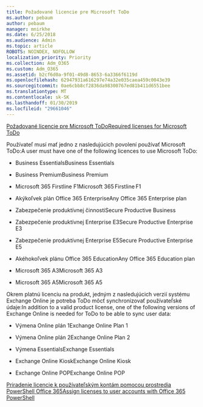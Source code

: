 ```yaml
---
title: Požadované licencie pre Microsoft ToDo
ms.author: pebaum
author: pebaum
manager: mnirkhe
ms.date: 6/25/2018
ms.audience: Admin
ms.topic: article
ROBOTS: NOINDEX, NOFOLLOW
localization_priority: Priority
ms.collection: Adm_O365
ms.custom: Adm_O365
ms.assetid: b2cf6d0a-9f01-49d8-8653-6a3366f6119d
ms.openlocfilehash: 62947931a616297e74a32e035caea459c0043e39
ms.sourcegitcommit: 0ae6cbb8cf2836da98300767ed81b411d6551bee
ms.translationtype: MT
ms.contentlocale: sk-SK
ms.lasthandoff: 01/30/2019
ms.locfileid: "29661046"
---
```

[<span data-ttu-id="21320-102">Požadované licencie pre Microsoft ToDo</span><span class="sxs-lookup"><span data-stu-id="21320-102">Required licenses for Microsoft ToDo</span></span>](https://support.office.com/article/381e9d1b-c500-49b5-973e-890fd86528d7.aspx)
  
<span data-ttu-id="21320-103">Používateľ musí mať jedno z nasledujúcich povolení používať Microsoft ToDo:</span><span class="sxs-lookup"><span data-stu-id="21320-103">A user must have one of the following licences to use Microsoft ToDo:</span></span>
  
- <span data-ttu-id="21320-104">Business Essentials</span><span class="sxs-lookup"><span data-stu-id="21320-104">Business Essentials</span></span>
    
- <span data-ttu-id="21320-105">Business Premium</span><span class="sxs-lookup"><span data-stu-id="21320-105">Business Premium</span></span>
    
- <span data-ttu-id="21320-106">Microsoft 365 Firstline F1</span><span class="sxs-lookup"><span data-stu-id="21320-106">Microsoft 365 Firstline F1</span></span>
    
- <span data-ttu-id="21320-107">Akýkoľvek plán Office 365 Enterprise</span><span class="sxs-lookup"><span data-stu-id="21320-107">Any Office 365 Enterprise plan</span></span>
    
- <span data-ttu-id="21320-108">Zabezpečenie produktívnej činnosti</span><span class="sxs-lookup"><span data-stu-id="21320-108">Secure Productive Business</span></span>
    
- <span data-ttu-id="21320-109">Zabezpečenie produktívnej Enterprise E3</span><span class="sxs-lookup"><span data-stu-id="21320-109">Secure Productive Enterprise E3</span></span>
    
- <span data-ttu-id="21320-110">Zabezpečenie produktívnej Enterprise E5</span><span class="sxs-lookup"><span data-stu-id="21320-110">Secure Productive Enterprise E5</span></span>
    
- <span data-ttu-id="21320-111">Akéhokoľvek plánu Office 365 Education</span><span class="sxs-lookup"><span data-stu-id="21320-111">Any Office 365 Education plan</span></span>
    
- <span data-ttu-id="21320-112">Microsoft 365 A3</span><span class="sxs-lookup"><span data-stu-id="21320-112">Microsoft 365 A3</span></span>
    
- <span data-ttu-id="21320-113">Microsoft 365 A5</span><span class="sxs-lookup"><span data-stu-id="21320-113">Microsoft 365 A5</span></span>
    
<span data-ttu-id="21320-114">Okrem platnú licenciu na produkt, jedným z nasledujúcich verzií systému Exchange Online je potreba ToDo môcť synchronizovať používateľské údaje:</span><span class="sxs-lookup"><span data-stu-id="21320-114">In addition to a valid product license, one of the following versions of Exchange Online is needed for ToDo to be able to sync user data:</span></span> 
  
- <span data-ttu-id="21320-115">Výmena Online plán 1</span><span class="sxs-lookup"><span data-stu-id="21320-115">Exchange Online Plan 1</span></span>
    
- <span data-ttu-id="21320-116">Výmena Online plán 2</span><span class="sxs-lookup"><span data-stu-id="21320-116">Exchange Online Plan 2</span></span>
    
- <span data-ttu-id="21320-117">Výmena Essentials</span><span class="sxs-lookup"><span data-stu-id="21320-117">Exchange Essentials</span></span>
    
- <span data-ttu-id="21320-118">Exchange Online Kiosk</span><span class="sxs-lookup"><span data-stu-id="21320-118">Exchange Online Kiosk</span></span>
    
- <span data-ttu-id="21320-119">Exchange Online POP</span><span class="sxs-lookup"><span data-stu-id="21320-119">Exchange Online POP</span></span>
    
[<span data-ttu-id="21320-120">Priradenie licencie k používateľským kontám pomocou prostredia PowerShell Office 365</span><span class="sxs-lookup"><span data-stu-id="21320-120">Assign licenses to user accounts with Office 365 PowerShell</span></span>](https://docs.microsoft.com/office365/enterprise/powershell/assign-licenses-to-user-accounts-with-office-365-powershell )
  

